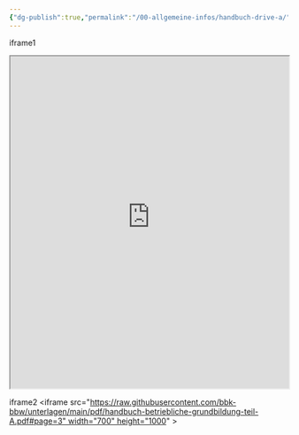 ```yaml
---
{"dg-publish":true,"permalink":"/00-allgemeine-infos/handbuch-drive-a/","noteIcon":""}
---
```


iframe1

<iframe src="https://raw.githubusercontent.com/bbk-bbw/unterlagen/main/pdf/handbuch-betriebliche-grundbildung-teil-A.pdf#page=23" width="100%" height="600px"></iframe>


iframe2
<iframe src="https://raw.githubusercontent.com/bbk-bbw/unterlagen/main/pdf/handbuch-betriebliche-grundbildung-teil-A.pdf#page=3" width="700" height="1000" ></iframe>
